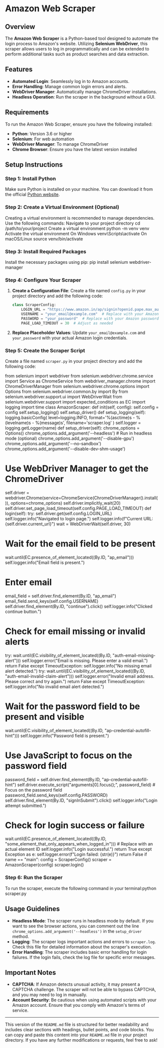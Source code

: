 # Amazon Web Scraper

## Overview

The **Amazon Web Scraper** is a Python-based tool designed to automate the login process to Amazon's website. Utilizing **Selenium WebDriver**, this scraper allows users to log in programmatically and can be extended to perform additional tasks such as product searches and data extraction.

## Features

- **Automated Login**: Seamlessly log in to Amazon accounts.
- **Error Handling**: Manage common login errors and alerts.
- **WebDriver Manager**: Automatically manage ChromeDriver installations.
- **Headless Operation**: Run the scraper in the background without a GUI.

## Requirements

To run the Amazon Web Scraper, ensure you have the following installed:

- **Python**: Version 3.6 or higher
- **Selenium**: For web automation
- **WebDriver Manager**: To manage ChromeDriver
- **Chrome Browser**: Ensure you have the latest version installed

## Setup Instructions

### Step 1: Install Python

Make sure Python is installed on your machine. You can download it from the official [Python website](https://www.python.org/downloads/).

### Step 2: Create a Virtual Environment (Optional)

Creating a virtual environment is recommended to manage dependencies. Use the following commands:
Navigate to your project directory
cd /path/to/your/project
Create a virtual environment
python -m venv venv
Activate the virtual environment
On Windows
venv\Scripts\activate
On macOS/Linux
source venv/bin/activate



### Step 3: Install Required Packages

Install the necessary packages using pip: pip install selenium webdriver-manager



### Step 4: Configure Your Scraper

1. **Create a Configuration File**: Create a file named `config.py` in your project directory and add the following code:

    ```python
    class ScraperConfig:
        LOGIN_URL = "https://www.amazon.in/ap/signin?openid.pape.max_auth_age=0&openid.return_to=https%3A%2F%2Fwww.amazon.in%2F%3Fref_%3Dnav_custrec_signin&openid.identity=http%3A%2F%2Fspecs.openid.net%2Fauth%2F2.0%2Fidentifier_select&openid.assoc_handle=inflex&openid.mode=checkid_setup&openid.claimed_id=http%3A%2F%2Fspecs.openid.net%2Fauth%2F2.0%2Fidentifier_select&openid.ns=http%3A%2F%2Fspecs.openid.net%2Fauth%2F2.0"
        USERNAME = "your_email@example.com"  # Replace with your Amazon email
        PASSWORD = "your_password"  # Replace with your Amazon password
        PAGE_LOAD_TIMEOUT = 30  # Adjust as needed
    ```

2. **Replace Placeholder Values**: Update `your_email@example.com` and `your_password` with your actual Amazon login credentials.

### Step 5: Create the Scraper Script

Create a file named `scraper.py` in your project directory and add the following code:

   from selenium import webdriver
from selenium.webdriver.chrome.service import Service as ChromeService
from webdriver_manager.chrome import ChromeDriverManager
from selenium.webdriver.chrome.options import Options
from selenium.webdriver.common.by import By
from selenium.webdriver.support.ui import WebDriverWait
from selenium.webdriver.support import expected_conditions as EC
import logging
import time
class AmazonScraper:
def init(self, config):
self.config = config
self.setup_logging()
self.setup_driver()
def setup_logging(self):
logging.basicConfig(
level=logging.INFO,
format='%(asctime)s - %(levelname)s - %(message)s',
filename='scraper.log'
)
self.logger = logging.getLogger(name)
def setup_driver(self):
chrome_options = Options()
chrome_options.add_argument('--headless') # Run in headless mode (optional)
chrome_options.add_argument('--disable-gpu')
chrome_options.add_argument('--no-sandbox')
chrome_options.add_argument('--disable-dev-shm-usage')
# Use WebDriver Manager to get the ChromeDriver
self.driver = webdriver.Chrome(service=ChromeService(ChromeDriverManager().install()), options=chrome_options)
self.driver.implicitly_wait(20)
self.driver.set_page_load_timeout(self.config.PAGE_LOAD_TIMEOUT)
def login(self):
try:
self.driver.get(self.config.LOGIN_URL)
self.logger.info("Navigated to login page.")
self.logger.info(f"Current URL: {self.driver.current_url}")
wait = WebDriverWait(self.driver, 30)
# Wait for the email field to be present
wait.until(EC.presence_of_element_located((By.ID, "ap_email")))
self.logger.info("Email field is present.")
# Enter email
email_field = self.driver.find_element(By.ID, "ap_email")
email_field.send_keys(self.config.USERNAME)
self.driver.find_element(By.ID, "continue").click()
self.logger.info("Clicked continue button.")
# Check for email missing or invalid alerts
try:
wait.until(EC.visibility_of_element_located((By.ID, "auth-email-missing-alert")))
self.logger.error("Email is missing. Please enter a valid email.")
return False
except TimeoutException:
self.logger.info("No missing email alert detected.")
try:
wait.until(EC.visibility_of_element_located((By.ID, "auth-email-invalid-claim-alert")))
self.logger.error("Invalid email address. Please correct and try again.")
return False
except TimeoutException:
self.logger.info("No invalid email alert detected.")
# Wait for the password field to be present and visible
wait.until(EC.visibility_of_element_located((By.ID, "ap-credential-autofill-hint")))
self.logger.info("Password field is present.")
# Use JavaScript to focus on the password field
password_field = self.driver.find_element(By.ID, "ap-credential-autofill-hint")
self.driver.execute_script("arguments[0].focus();", password_field) # Focus on the password field
password_field.send_keys(self.config.PASSWORD)
self.driver.find_element(By.ID, "signInSubmit").click()
self.logger.info("Login attempt submitted.")
# Check for login success or failure
wait.until(EC.presence_of_element_located((By.ID, "some_element_that_only_appears_when_logged_in"))) # Replace with an actual element ID
self.logger.info("Login successful.")
return True
except Exception as e:
self.logger.error(f"Login failed: {str(e)}")
return False
if name == "main":
config = ScraperConfig()
scraper = AmazonScraper(config)
scraper.login()



### Step 6: Run the Scraper

To run the scraper, execute the following command in your terminal:python scraper.py




## Usage Guidelines

- **Headless Mode**: The scraper runs in headless mode by default. If you want to see the browser actions, you can comment out the line `chrome_options.add_argument('--headless')` in the `setup_driver` method.
- **Logging**: The scraper logs important actions and errors to `scraper.log`. Check this file for detailed information about the scraper's execution.
- **Error Handling**: The scraper includes basic error handling for login failures. If the login fails, check the log file for specific error messages.

## Important Notes

- **CAPTCHA**: If Amazon detects unusual activity, it may present a CAPTCHA challenge. The scraper will not be able to bypass CAPTCHA, and you may need to log in manually.
- **Account Security**: Be cautious when using automated scripts with your Amazon account. Ensure that you comply with Amazon's terms of service.

---

This version of the `README.md` file is structured for better readability and includes clear sections with headings, bullet points, and code blocks. You can copy and paste this content into your `README.md` file in your project directory. If you have any further modifications or requests, feel free to ask!
